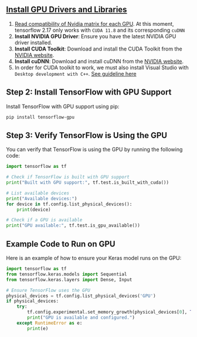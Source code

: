## [Install GPU Drivers and Libraries](https://medium.com/@gokulprasath100702/a-guide-to-enabling-cuda-and-cudnn-for-tensorflow-on-windows-11-a89ce11863f1)

1. [Read compatibility of Nvidia matrix for each GPU](https://docs.nvidia.com/deeplearning/cudnn/latest/reference/support-matrix.html#support-matrix). At this moment, tensorflow 2.17 only works with `CUDA 11.8` and its corresponding `cuDNN`
2. **Install NVIDIA GPU Driver**: Ensure you have the latest NVIDIA GPU driver installed.
3. **Install CUDA Toolkit**: Download and install the CUDA Toolkit from the [NVIDIA website](https://developer.nvidia.com/cuda-downloads).
4. **Install cuDNN**: Download and install cuDNN from the [NVIDIA website](https://developer.nvidia.com/cudnn).
5. In order for CUDA toolkit to work, we must also install Visual Studio with `Desktop development with C++`. [See guideline here](https://medium.com/@gokulprasath100702/a-guide-to-enabling-cuda-and-cudnn-for-tensorflow-on-windows-11-a89ce11863f1)

## Step 2: Install TensorFlow with GPU Support

Install TensorFlow with GPU support using pip:

```sh
pip install tensorflow-gpu
```

## Step 3: Verify TensorFlow is Using the GPU

You can verify that TensorFlow is using the GPU by running the following code:

```python
import tensorflow as tf

# Check if TensorFlow is built with GPU support
print("Built with GPU support:", tf.test.is_built_with_cuda())

# List available devices
print("Available devices:")
for device in tf.config.list_physical_devices():
    print(device)

# Check if a GPU is available
print("GPU available:", tf.test.is_gpu_available())
```

## Example Code to Run on GPU

Here is an example of how to ensure your Keras model runs on the GPU:

```python
import tensorflow as tf
from tensorflow.keras.models import Sequential
from tensorflow.keras.layers import Dense, Input

# Ensure TensorFlow uses the GPU
physical_devices = tf.config.list_physical_devices('GPU')
if physical_devices:
    try:
        tf.config.experimental.set_memory_growth(physical_devices[0], True)
        print("GPU is available and configured.")
    except RuntimeError as e:
        print(e)
```
